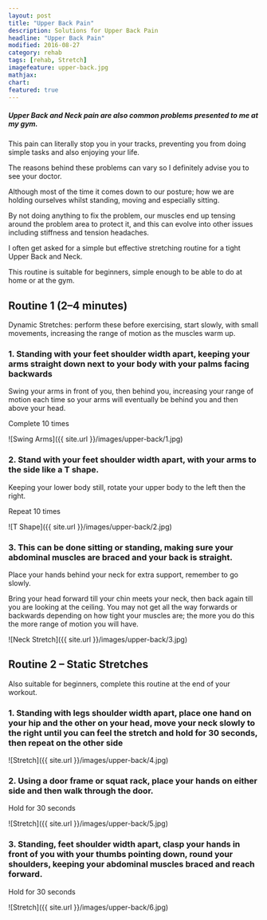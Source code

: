 ```yaml
---
layout: post
title: "Upper Back Pain"
description: Solutions for Upper Back Pain
headline: "Upper Back Pain"
modified: 2016-08-27
category: rehab
tags: [rehab, Stretch]
imagefeature: upper-back.jpg
mathjax: 
chart:
featured: true
---
```


##### Upper Back and Neck pain are also common problems presented to me at my gym.

This pain can literally stop you in your tracks, preventing you from doing simple tasks and also enjoying your life.

The reasons behind these problems can vary so I definitely advise you to see your doctor.

Although most of the time it comes down to our posture; how we are holding ourselves whilst standing, moving and especially sitting.

By not doing anything to fix the problem, our muscles end up tensing around the problem area to protect it, and this can evolve into other issues including stiffness and tension headaches.

I often get asked for a simple but effective stretching routine for a tight Upper Back and Neck.

This routine is suitable for beginners, simple enough to be able to do at home or at the gym.

## Routine 1 (2–4 minutes)

Dynamic Stretches: perform these before exercising, start slowly, with small movements, increasing the range of motion as the muscles warm up.

### 1. Standing with your feet shoulder width apart, keeping your arms straight down next to your body with your palms facing backwards

Swing your arms in front of you, then behind you, increasing your range of motion each time so your arms will eventually be behind you and then above your head.

Complete 10 times

![Swing Arms]({{ site.url }}/images/upper-back/1.jpg)

### 2. Stand with your feet shoulder width apart, with your arms to the side like a T shape.

Keeping your lower body still, rotate your upper body to the left then the right.

Repeat 10 times

![T Shape]({{ site.url }}/images/upper-back/2.jpg)

### 3. This can be done sitting or standing, making sure your abdominal muscles are braced and your back is straight.

Place your hands behind your neck for extra support, remember to go slowly.

Bring your head forward till your chin meets your neck, then back again till you are looking at the ceiling. You may not get all the way forwards or backwards depending on how tight your muscles are; the more you do this the more range of motion you will have.

![Neck Stretch]({{ site.url }}/images/upper-back/3.jpg)

## Routine 2 – Static Stretches

Also suitable for beginners, complete this routine at the end of your workout.

### 1. Standing with legs shoulder width apart, place one hand on your hip and the other on your head, move your neck slowly to the right until you can feel the stretch and hold for 30 seconds, then repeat on the other side

![Stretch]({{ site.url }}/images/upper-back/4.jpg)

### 2. Using a door frame or squat rack, place your hands on either side and then walk through the door.

Hold for 30 seconds

![Stretch]({{ site.url }}/images/upper-back/5.jpg)

### 3. Standing, feet shoulder width apart, clasp your hands in front of you with your thumbs pointing down, round your shoulders, keeping your abdominal muscles braced and reach forward.

Hold for 30 seconds

![Stretch]({{ site.url }}/images/upper-back/6.jpg)